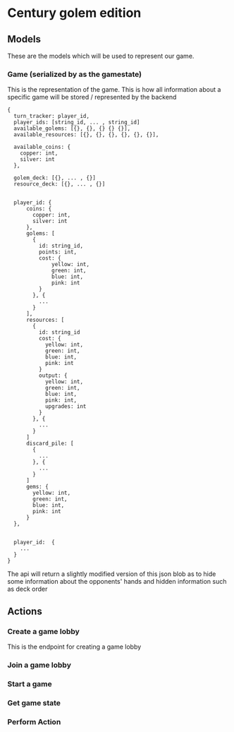 # Century golem edition



## Models

These are the models which will be used to represent our game. 

### Game (serialized by as the gamestate)
This is the representation of the game. This is how all information about a specific game will be stored / represented by the backend
```
{
  turn_tracker: player_id,
  player_ids: [string_id, ... , string_id]
  available_golems: [{}, {}, {} {} {}],
  available_resources: [{}, {}, {}, {}, {}, {}],

  available_coins: {
    copper: int,
    silver: int
  },

  golem_deck: [{}, ... , {}]
  resource_deck: [{}, ... , {}]
  

  player_id: {
      coins: {
        copper: int,
        silver: int
      },
      golems: [
        {
          id: string_id,
          points: int,
          cost: {
              yellow: int,
              green: int,
              blue: int,
              pink: int
          }
        }, {
          ...
        }
      ],
      resources: [
        {
          id: string_id
          cost: {
            yellow: int,
            green: int,
            blue: int,
            pink: int
          }
          output: {
            yellow: int,
            green: int,
            blue: int,
            pink: int,
            upgrades: int
          }
        }, {
          ...
        }
      ]
      discard_pile: [
        {
          ...
        }, {
          ...
        }
      ]
      gems: {
        yellow: int,
        green: int,
        blue: int,
        pink: int
      }
  },


  player_id:  {
    ...
  }
}
```

The api will return a slightly modified version of this json blob as to hide some information about the opponents' hands and hidden information such as deck order

## Actions

### Create a game lobby
This is the endpoint for creating a game lobby

### Join a game lobby

### Start a game

### Get game state

### Perform Action



